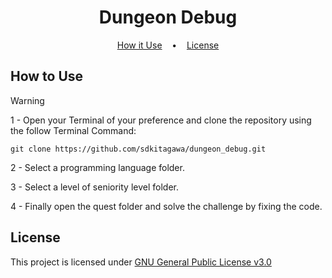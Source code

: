 <h1 align="center">
    Dungeon Debug
    <br />
</h1>

<p align="center">
  <a href="#how-to-use">How it Use</a>
  &nbsp;&nbsp;&nbsp;•&nbsp;&nbsp;&nbsp;
  <a href="#license">License</a>
</p>

## How to Use

> [!WARNING]
>
> 1 - Open your Terminal of your preference and clone the repository using the follow Terminal Command:
> 
> ```
> git clone https://github.com/sdkitagawa/dungeon_debug.git
> ```
> 
> 2 - Select a programming language folder.
>
> 3 - Select a level of seniority level folder.
>
> 4 - Finally open the quest folder and solve the challenge by fixing the code.

## License

This project is licensed under [GNU General Public License v3.0](./LICENSE.bib)
